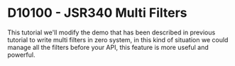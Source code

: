 # D10100 - JSR340 Multi Filters

This tutorial we'll modify the demo that has been described in previous tutorial to write multi filters in zero system, in this kind of situation we could manage all the filters before your API, this feature is more useful and powerful.





